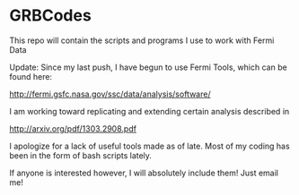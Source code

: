 GRBCodes
========

This repo will contain the scripts and programs I use to work with Fermi Data


Update: Since my last push, I have begun to use Fermi Tools, which can be found here:

http://fermi.gsfc.nasa.gov/ssc/data/analysis/software/

I am working toward replicating and extending certain analysis described in 

http://arxiv.org/pdf/1303.2908.pdf

I apologize for a lack of useful tools made as of late. Most of my coding has been in the form of bash scripts lately. 

If anyone is interested however, I will absolutely include them! Just email me!
